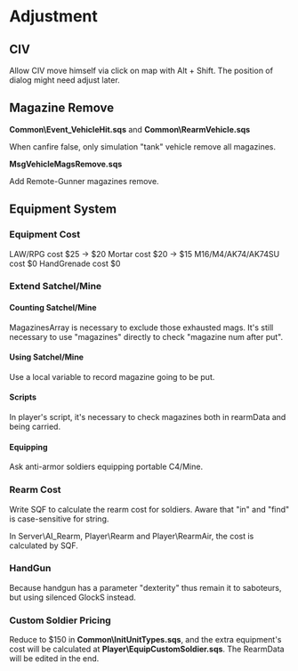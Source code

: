 # Adjustment
## CIV
Allow CIV move himself via click on map with Alt + Shift. The position of dialog might need adjust later.

## Magazine Remove
**Common\Event_VehicleHit.sqs** and **Common\RearmVehicle.sqs**

When canfire false, only simulation "tank" vehicle remove all magazines.

**MsgVehicleMagsRemove.sqs**

Add Remote-Gunner magazines remove.

## Equipment System
### Equipment Cost
LAW/RPG cost $25 -> $20
Mortar cost $20 -> $15
M16/M4/AK74/AK74SU cost $0
HandGrenade cost $0
### Extend Satchel/Mine
#### Counting Satchel/Mine
MagazinesArray is necessary to exclude those exhausted mags. It's still necessary to use "magazines" directly to check "magazine num after put".
#### Using Satchel/Mine
Use a local variable to record magazine going to be put.
#### Scripts
In player's script, it's necessary to check magazines both in rearmData and being carried.
#### Equipping
Ask anti-armor soldiers equipping portable C4/Mine.

### Rearm Cost
Write SQF to calculate the rearm cost for soldiers. Aware that "in" and "find" is case-sensitive for string.

In Server\AI_Rearm, Player\Rearm and Player\RearmAir, the cost is calculated by SQF.
### HandGun
Because handgun has a parameter "dexterity" thus remain it to saboteurs, but using silenced GlockS instead.

### Custom Soldier Pricing
Reduce to $150 in **Common\InitUnitTypes.sqs**, and the extra equipment's cost will be calculated at **Player\EquipCustomSoldier.sqs**. The RearmData will be edited in the end.